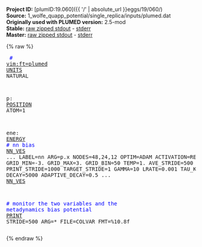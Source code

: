 **Project ID:** [plumID:19.060]({{ '/' | absolute_url }}eggs/19/060/)  
**Source:** 1_wolfe_quapp_potential/single_replica/inputs/plumed.dat  
**Originally used with PLUMED version:** 2.5-mod  
**Stable:** [raw zipped stdout](plumed.dat.plumed.stdout.txt.zip) - [stderr](plumed.dat.plumed.stderr)  
**Master:** [raw zipped stdout](plumed.dat.plumed_master.stdout.txt.zip) - [stderr](plumed.dat.plumed_master.stderr)  

{% raw %}<pre>
<span style="color:blue"># <a href="https://plumed.github.io/doc-master/user-doc/html/_vim_syntax.html">vim:ft=plumed</a></span>
<a href="https://plumed.github.io/doc-master/user-doc/html/_u_n_i_t_s.html">UNITS</a> NATURAL

p: <a href="https://plumed.github.io/doc-master/user-doc/html/_p_o_s_i_t_i_o_n.html">POSITION</a> ATOM=1

ene: <a href="https://plumed.github.io/doc-master/user-doc/html/_e_n_e_r_g_y.html">ENERGY</a>
<span style="color:blue"># nn bias</span>
<a href="https://plumed.github.io/doc-master/user-doc/html/_n_n__v_e_s.html">NN_VES</a> ...
LABEL=nn
ARG=p.x
NODES=48,24,12 
OPTIM=ADAM
ACTIVATION=RELU
GRID_MIN=-3. 
GRID_MAX=3.
GRID_BIN=50 
TEMP=1.
AVE_STRIDE=500 
PRINT_STRIDE=1000 
TARGET_STRIDE=1
GAMMA=10
LRATE=0.001
TAU_KL=50000
DECAY=5000
ADAPTIVE_DECAY=0.5
... <a href="https://plumed.github.io/doc-master/user-doc/html/_n_n__v_e_s.html">NN_VES</a>

<span style="color:blue"># monitor the two variables and the metadynamics bias potential</span>
<a href="https://plumed.github.io/doc-master/user-doc/html/_p_r_i_n_t.html">PRINT</a> STRIDE=500 ARG=* FILE=COLVAR FMT=%10.8f
</pre>{% endraw %}
